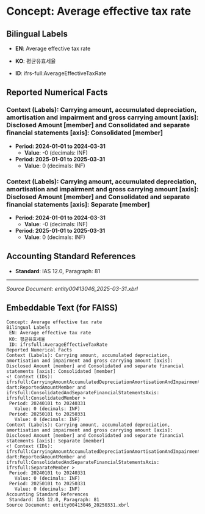 # Concept: Average effective tax rate

## Bilingual Labels
- **EN**: Average effective tax rate
- **KO**: 평균유효세율

- **ID**: ifrs-full:AverageEffectiveTaxRate

## Reported Numerical Facts

### **Context (Labels): Carrying amount, accumulated depreciation, amortisation and impairment and gross carrying amount [axis]: Disclosed Amount [member] and Consolidated and separate financial statements [axis]: Consolidated [member]**
<!-- Context (IDs): ifrs-full:CarryingAmountAccumulatedDepreciationAmortisationAndImpairmentAndGrossCarryingAmountAxis: dart:ReportedAmountMember and ifrs-full:ConsolidatedAndSeparateFinancialStatementsAxis: ifrs-full:ConsolidatedMember -->
- **Period: 2024-01-01 to 2024-03-31**
  - **Value**: -0 (decimals: INF)
- **Period: 2025-01-01 to 2025-03-31**
  - **Value**: 0 (decimals: INF)

### **Context (Labels): Carrying amount, accumulated depreciation, amortisation and impairment and gross carrying amount [axis]: Disclosed Amount [member] and Consolidated and separate financial statements [axis]: Separate [member]**
<!-- Context (IDs): ifrs-full:CarryingAmountAccumulatedDepreciationAmortisationAndImpairmentAndGrossCarryingAmountAxis: dart:ReportedAmountMember and ifrs-full:ConsolidatedAndSeparateFinancialStatementsAxis: ifrs-full:SeparateMember -->
- **Period: 2024-01-01 to 2024-03-31**
  - **Value**: -0 (decimals: INF)
- **Period: 2025-01-01 to 2025-03-31**
  - **Value**: 0 (decimals: INF)

## Accounting Standard References
- **Standard**: IAS 12.0, Paragraph: 81

---
*Source Document: entity00413046_2025-03-31.xbrl*
## Embeddable Text (for FAISS)
```text
Concept: Average effective tax rate
Bilingual Labels
 EN: Average effective tax rate
 KO: 평균유효세율
 ID: ifrsfull:AverageEffectiveTaxRate
Reported Numerical Facts
Context (Labels): Carrying amount, accumulated depreciation, amortisation and impairment and gross carrying amount [axis]: Disclosed Amount [member] and Consolidated and separate financial statements [axis]: Consolidated [member]
<! Context (IDs): ifrsfull:CarryingAmountAccumulatedDepreciationAmortisationAndImpairmentAndGrossCarryingAmountAxis: dart:ReportedAmountMember and ifrsfull:ConsolidatedAndSeparateFinancialStatementsAxis: ifrsfull:ConsolidatedMember >
 Period: 20240101 to 20240331
   Value: 0 (decimals: INF)
 Period: 20250101 to 20250331
   Value: 0 (decimals: INF)
Context (Labels): Carrying amount, accumulated depreciation, amortisation and impairment and gross carrying amount [axis]: Disclosed Amount [member] and Consolidated and separate financial statements [axis]: Separate [member]
<! Context (IDs): ifrsfull:CarryingAmountAccumulatedDepreciationAmortisationAndImpairmentAndGrossCarryingAmountAxis: dart:ReportedAmountMember and ifrsfull:ConsolidatedAndSeparateFinancialStatementsAxis: ifrsfull:SeparateMember >
 Period: 20240101 to 20240331
   Value: 0 (decimals: INF)
 Period: 20250101 to 20250331
   Value: 0 (decimals: INF)
Accounting Standard References
 Standard: IAS 12.0, Paragraph: 81
Source Document: entity00413046_20250331.xbrl
```